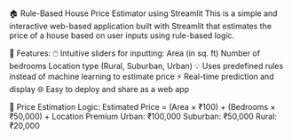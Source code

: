 🏠 Rule-Based House Price Estimator using Streamlit
This is a simple and interactive web-based application built with Streamlit that estimates the price of a house based on user inputs using rule-based logic.

🔧 Features:
🖱️ Intuitive sliders for inputting:
Area (in sq. ft)
Number of bedrooms
Location type (Rural, Suburban, Urban)
💡 Uses predefined rules instead of machine learning to estimate price
⚡ Real-time prediction and display
🌐 Easy to deploy and share as a web app

🧮 Price Estimation Logic:
Estimated Price = (Area × ₹100) + (Bedrooms × ₹50,000) + Location Premium
Urban: ₹100,000
Suburban: ₹50,000
Rural: ₹20,000
